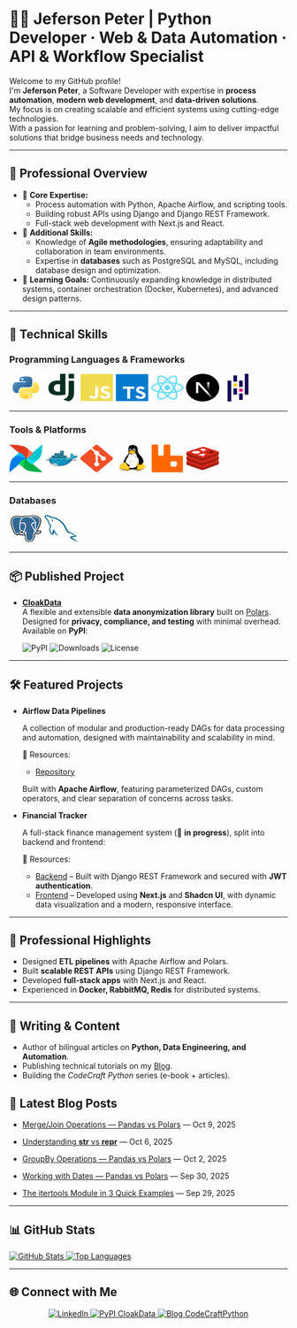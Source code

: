 # 👨‍💻 Jeferson Peter | Python Developer · Web & Data Automation · API & Workflow Specialist

Welcome to my GitHub profile!  
I'm **Jeferson Peter**, a Software Developer with expertise in **process automation**, **modern web development**, and **data-driven solutions**.  
My focus is on creating scalable and efficient systems using cutting-edge technologies.  
With a passion for learning and problem-solving, I aim to deliver impactful solutions that bridge business needs and technology.

---

## 💼 Professional Overview

- 🔧 **Core Expertise:**
  - Process automation with Python, Apache Airflow, and scripting tools.
  - Building robust APIs using Django and Django REST Framework.
  - Full-stack web development with Next.js and React.
- 🌟 **Additional Skills:**
  - Knowledge of **Agile methodologies**, ensuring adaptability and collaboration in team environments.
  - Expertise in **databases** such as PostgreSQL and MySQL, including database design and optimization.
- 📖 **Learning Goals:** Continuously expanding knowledge in distributed systems, container orchestration (Docker, Kubernetes), and advanced design patterns.

---

## 🚀 Technical Skills

### **Programming Languages & Frameworks**
<div style="display: inline_block">
  <img src="https://raw.githubusercontent.com/devicons/devicon/master/icons/python/python-original.svg" alt="Python" height="50" width="60">
  <img src="https://raw.githubusercontent.com/devicons/devicon/master/icons/django/django-plain.svg" alt="Django" height="50" width="60">
  <img src="https://raw.githubusercontent.com/devicons/devicon/master/icons/javascript/javascript-plain.svg" alt="JavaScript" height="50" width="60">
  <img src="https://raw.githubusercontent.com/devicons/devicon/master/icons/typescript/typescript-plain.svg" alt="TypeScript" height="50" width="60">
  <img src="https://raw.githubusercontent.com/devicons/devicon/master/icons/react/react-original.svg" alt="React" height="50" width="60">
  <img src="https://raw.githubusercontent.com/devicons/devicon/master/icons/nextjs/nextjs-original.svg" alt="NextJS" height="50" width="60">
  <img src="https://raw.githubusercontent.com/devicons/devicon/master/icons/pandas/pandas-original.svg" alt="Pandas" height="50" width="60">
</div>

---

### **Tools & Platforms**
<div style="display: inline_block">
  <img src="https://raw.githubusercontent.com/devicons/devicon/master/icons/apacheairflow/apacheairflow-original.svg" alt="Apache Airflow" height="50" width="60">
  <img src="https://raw.githubusercontent.com/devicons/devicon/master/icons/docker/docker-original.svg" alt="Docker" height="50" width="60">
  <img src="https://raw.githubusercontent.com/devicons/devicon/master/icons/git/git-original.svg" alt="Git" height="50" width="60">
  <img src="https://raw.githubusercontent.com/devicons/devicon/master/icons/linux/linux-original.svg" alt="Linux" height="50" width="60">
  <img src="https://raw.githubusercontent.com/devicons/devicon/master/icons/rabbitmq/rabbitmq-original.svg" alt="RabbitMQ" height="50" width="60">
  <img src="https://raw.githubusercontent.com/devicons/devicon/master/icons/redis/redis-original.svg" alt="Redis" height="50" width="60">
</div>

---

### **Databases**
<div style="display: inline_block">
  <img src="https://raw.githubusercontent.com/devicons/devicon/master/icons/postgresql/postgresql-original.svg" alt="PostgreSQL" height="50" width="60">
  <img src="https://raw.githubusercontent.com/devicons/devicon/master/icons/mysql/mysql-original.svg" alt="MySQL" height="50" width="60">
</div>

---

## 📦 Published Project

- [**CloakData**](https://pypi.org/project/cloakdata/)  
  A flexible and extensible **data anonymization library** built on [Polars](https://pola.rs/).  
  Designed for **privacy, compliance, and testing** with minimal overhead.  
  Available on **PyPI**:  

  ![PyPI](https://img.shields.io/pypi/v/cloakdata?style=flat-square) 
  ![Downloads](https://img.shields.io/pypi/dm/cloakdata?style=flat-square) 
  ![License](https://img.shields.io/github/license/Jeferson-Peter/cloakdata?style=flat-square)

---

## 🛠️ Featured Projects

- **Airflow Data Pipelines**
  
  A collection of modular and production-ready DAGs for data processing and automation, designed with maintainability and scalability in mind.

  🔗 Resources:  
  - [Repository](https://github.com/Jeferson-Peter/airflow)

  Built with **Apache Airflow**, featuring parameterized DAGs, custom operators, and clear separation of concerns across tasks.

- **Financial Tracker**
  
  A full-stack finance management system (🚧 **in progress**), split into backend and frontend:

  🔗 Resources:  
  - [Backend](https://github.com/Jeferson-Peter/financial-tracker-api) – Built with Django REST Framework and secured with **JWT authentication**.  
  - [Frontend](https://github.com/Jeferson-Peter/financial-tracker-ui) – Developed using **Next.js** and **Shadcn UI**, with dynamic data visualization and a modern, responsive interface.

---

## 🌟 Professional Highlights

- Designed **ETL pipelines** with Apache Airflow and Polars.  
- Built **scalable REST APIs** using Django REST Framework.  
- Developed **full-stack apps** with Next.js and React.  
- Experienced in **Docker, RabbitMQ, Redis** for distributed systems.

---

## 📝 Writing & Content

- Author of bilingual articles on **Python, Data Engineering, and Automation**.  
- Publishing technical tutorials on my [Blog](https://www.codecraftpython.com).  
- Building the *CodeCraft Python* series (e-book + articles).

## 📰 Latest Blog Posts
<!-- BLOG-POST-LIST:START -->
- [Merge/Join Operations — Pandas vs Polars](https://codecraftpython.com/blog/mergejoin-operations-pandas-vs-polars) — Oct 9, 2025

- [Understanding __str__ vs __repr__](https://codecraftpython.com/blog/understanding-__str__-vs-__repr) — Oct 6, 2025

- [GroupBy Operations — Pandas vs Polars](https://codecraftpython.com/blog/groupby-operations-pandas-vs-polars) — Oct 2, 2025

- [Working with Dates — Pandas vs Polars](https://codecraftpython.com/blog/working-with-dates-pandas-vs-polars) — Sep 30, 2025

- [The itertools Module in 3 Quick Examples](https://codecraftpython.com/blog/the-itertools-module-in-3-quick-examples) — Sep 29, 2025
<!-- BLOG-POST-LIST:END -->


---

## 📊 GitHub Stats
<a href="https://github.com/Jeferson-Peter">
  <img height="180em" src="https://github-readme-stats.vercel.app/api?username=Jeferson-Peter&show_icons=true&theme=radical&include_all_commits=true&count_private=true" alt="GitHub Stats"/>
</a>
<a href="https://github.com/Jeferson-Peter">
  <img height="180em" src="https://github-readme-stats.vercel.app/api/top-langs/?username=Jeferson-Peter&layout=compact&langs_count=10&theme=radical" alt="Top Languages"/>
</a>

---

## 🌐 Connect with Me

<p align="center">
  <a href="https://www.linkedin.com/in/jefersonpeter" target="_blank">
    <img alt="LinkedIn" src="https://img.shields.io/badge/LinkedIn-jefersonpeter-0A66C2?style=for-the-badge&logo=linkedin&logoColor=white">
  </a>
  <a href="https://pypi.org/project/cloakdata/" target="_blank">
    <img alt="PyPI CloakData" src="https://img.shields.io/badge/PyPI-CloakData-3775A9?style=for-the-badge&logo=pypi&logoColor=white">
  </a>
  <a href="https://www.codecraftpython.com" target="_blank">
    <img alt="Blog CodeCraftPython" src="https://img.shields.io/badge/Blog-CodeCraftPython-16a34a?style=for-the-badge&logo=mdbook&logoColor=white">
  </a>
</p>

